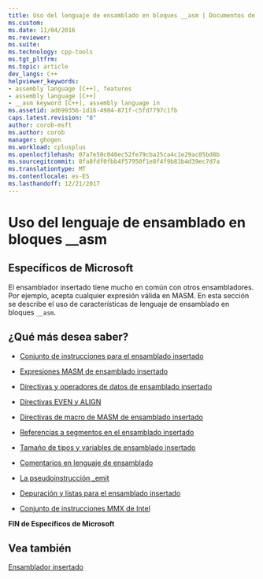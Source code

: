 ```yaml
---
title: Uso del lenguaje de ensamblado en bloques __asm | Documentos de Microsoft
ms.custom: 
ms.date: 11/04/2016
ms.reviewer: 
ms.suite: 
ms.technology: cpp-tools
ms.tgt_pltfrm: 
ms.topic: article
dev_langs: C++
helpviewer_keywords:
- assembly language [C++], features
- assembly language [C++]
- __asm keyword [C++], assembly language in
ms.assetid: ad699356-1d16-4984-871f-c5fd7797c1fb
caps.latest.revision: "8"
author: corob-msft
ms.author: corob
manager: ghogen
ms.workload: cplusplus
ms.openlocfilehash: 07a7e50c040ec52fe79cba25ca4c1e29ac05bd8b
ms.sourcegitcommit: 8fa8fdf0fbb4f57950f1e8f4f9b81b4d39ec7d7a
ms.translationtype: MT
ms.contentlocale: es-ES
ms.lasthandoff: 12/21/2017
---
```

# <a name="using-assembly-language-in-asm-blocks"></a>Uso del lenguaje de ensamblado en bloques __asm
## <a name="microsoft-specific"></a>Específicos de Microsoft  
 El ensamblador insertado tiene mucho en común con otros ensambladores. Por ejemplo, acepta cualquier expresión válida en MASM. En esta sección se describe el uso de características de lenguaje de ensamblado en bloques `__asm`.  
  
## <a name="what-do-you-want-to-know-more-about"></a>¿Qué más desea saber?  
  
-   [Conjunto de instrucciones para el ensamblado insertado](../../assembler/inline/instruction-set-for-inline-assembly.md)  
  
-   [Expresiones MASM de ensamblado insertado](../../assembler/inline/masm-expressions-in-inline-assembly.md)  
  
-   [Directivas y operadores de datos de ensamblado insertado](../../assembler/inline/data-directives-and-operators-in-inline-assembly.md)  
  
-   [Directivas EVEN y ALIGN](../../assembler/inline/even-and-align-directives.md)  
  
-   [Directivas de macro de MASM de ensamblado insertado](../../assembler/inline/masm-macro-directives-in-inline-assembly.md)  
  
-   [Referencias a segmentos en el ensamblado insertado](../../assembler/inline/segment-references-in-inline-assembly.md)  
  
-   [Tamaño de tipos y variables de ensamblado insertado](../../assembler/inline/type-and-variable-sizes-in-inline-assembly.md)  
  
-   [Comentarios en lenguaje de ensamblado](../../assembler/inline/assembly-language-comments.md)  
  
-   [La pseudoinstrucción _emit](../../assembler/inline/emit-pseudoinstruction.md)  
  
-   [Depuración y listas para el ensamblado insertado](../../assembler/inline/debugging-and-listings-for-inline-assembly.md)  
  
-   [Conjunto de instrucciones MMX de Intel](../../assembler/inline/intel-s-mmx-instruction-set.md)  
  
 **FIN de Específicos de Microsoft**  
  
## <a name="see-also"></a>Vea también  
 [Ensamblador insertado](../../assembler/inline/inline-assembler.md)